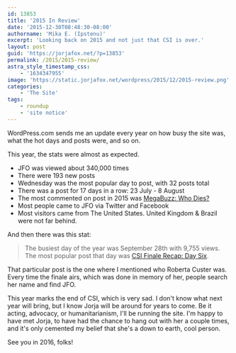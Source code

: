 ```yaml
---
id: 13853
title: '2015 In Review'
date: '2015-12-30T08:48:30-08:00'
authorname: 'Mika E. (Ipstenu)'
excerpt: 'Looking back on 2015 and not just that CSI is over.'
layout: post
guid: 'https://jorjafox.net/?p=13853'
permalink: /2015/2015-review/
astra_style_timestamp_css:
    - '1634347955'
image: 'https://static.jorjafox.net/wordpress/2015/12/2015-review.png'
categories:
    - 'The Site'
tags:
    - roundup
    - 'site notice'
---
```


WordPress.com sends me an update every year on how busy the site was, what the hot days and posts were, and so on.

This year, the stats were almost as expected.

* JFO was viewed about 340,000 times
* There were 193 new posts
* Wednesday was the most popular day to post, with 32 posts total
* There was a post for 17 days in a row: 23 July - 8 August
* The most commented on post in 2015 was [MegaBuzz: Who Dies?](https://jorjafox.net/2015/megabuzz-dies/)
* Most people came to JFO via Twitter and Facebook
* Most visitors came from The United States. United Kingdom & Brazil were not far behind.

And then there was this stat:

> The busiest day of the year was September 28th with 9,755 views. The most popular post that day was [CSI Finale Recap: Day Six](https://jorjafox.net/2015/csi-finale-day-six/).

That particular post is the one where I mentioned who Roberta Custer was. Every time the finale airs, which was done in memory of her, people search her name and find JFO.

This year marks the end of CSI, which is very sad. I don't know what next year will bring, but I know Jorja will be around for years to come. Be it acting, advocacy, or humanitarianism, I'll be running the site. I'm happy to have met Jorja, to have had the chance to hang out with her a couple times, and it's only cemented my belief that she's a down to earth, cool person.

See you in 2016, folks!
